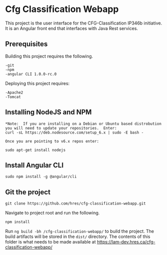 # Cfg Classification Webapp

This project is the user interface for the CFG-Classification IP346b initiative.  It is an Angular front end that interfaces with Java Rest services.


## Prerequisites

Building this project requires the following.

	-git
	-npm
	-angular CLI 1.0.0-rc.0
	
Deploying this project requires:

	-Apache2
	-Tomcat
	
## Installing NodeJS and NPM

	*Note:  If you are installing on a Debian or Ubuntu based distrobution you will need to update your repositories.  Enter:
	curl -sL https://deb.nodesource.com/setup_6.x | sudo -E bash -
	
	Once you are pointing to v6.x repos enter:
	
	sudo apt-get install nodejs
		
## Install Angular CLI

	sudo npm install -g @angular/cli
	
## Git the project

	git clone https://github.com/hres/cfg-classification-webapp.git
	
Navigate to project root and run the following.

	npm install

Run `ng build -bh /cfg-classification-webapp/` to build the project. The build artifacts will be stored in the `dist/` directory.  The contents of this folder is what needs to be made available at https://lam-dev.hres.ca/cfg-classification-webapp/
